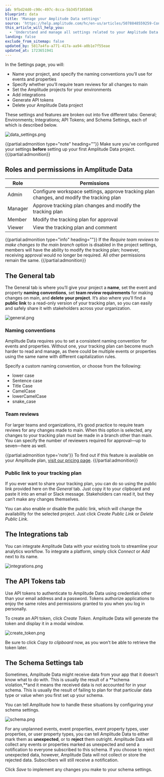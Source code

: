 ```yaml
---
id: 9fbd24d0-c90c-497c-8cca-5b345f1058d6
blueprint: data
title: 'Manage your Amplitude Data settings'
source: 'https://help.amplitude.com/hc/en-us/articles/5078848559259-Configure-and-manage-your-Amplitude-Data-settings'
this_article_will_help_you:
  - 'Understand and manage all settings related to your Amplitude Data projects'
landing: false
exclude_from_sitemap: false
updated_by: 5817a4fa-a771-417a-aa94-a0b1e7f55eae
updated_at: 1723651941
---
```

In the Settings page, you will:

* Name your project, and specify the naming conventions you’ll use for events and properties
* Specify whether you’ll require team reviews for all changes to main
* Set the Amplitude projects for your environments
* Add integrations
* Generate API tokens
* Delete your Amplitude Data project

These settings and features are broken out into five different tabs: General; Environments; Integrations; API Tokens; and Schema Settings, each of which is described below.

![data_settings.png](/docs/output/img/data/data-settings-png.png)

{{partial:admonition type="note" heading=""}}
Make sure you’ve configured your settings **before** setting up your first Amplitude Data project.
{{/partial:admonition}}

## Roles and permissions in Amplitude Data

| Role | Permissions |
| --- | --- |
| Admin | Configure workspace settings, approve tracking plan changes, and modify the tracking plan |
| Manager | Approve tracking plan changes and modify the tracking plan |
| Member | Modify the tracking plan for approval |
| Viewer | View the tracking plan and comment |

{{partial:admonition type="info" heading=""}}
If the *Require team reviews to make changes to the main branch* option is disabled in the project settings, members will have the ability to modify the tracking plan; however, receiving approval would no longer be required. All other permissions remain the same.
{{/partial:admonition}}

## The General tab

The General tab is where you’ll give your project a **name**, set the event and property **naming conventions**, set **team review requirements** for making changes on main, and **delete your project**. It’s also where you’ll find a **public link** to a read-only version of your tracking plan, so you can easily and safely share it with stakeholders across your organization.

![general.png](/docs/output/img/data/general-png.png)

### Naming conventions

Amplitude Data requires you to set a consistent naming convention for events and properties. Without one, your tracking plan can become much harder to read and manage, as there could be multiple events or properties using the same name with different capitalization rules.

Specify a custom naming convention, or choose from the following:

* lower case
* Sentence case
* Title Case
* CamelCase
* lowerCamelCase
* snake\_case

### Team reviews

For larger teams and organizations, it’s good practice to require team reviews for any changes made to main. When this option is selected, any changes to your tracking plan must be made in a branch other than main. You can specify the number of reviewers required for approval—up to seven—here as well.

{{partial:admonition type='note'}}
To find out if this feature is available on your Amplitude plan, [visit our pricing page](https://amplitude.com/pricing).
{{/partial:admonition}}

### Public link to your tracking plan

If you ever want to share your tracking plan, you can do so using the public link provided here on the *General* tab. Just copy it to your clipboard and paste it into an email or Slack message. Stakeholders can read it, but they can’t make any changes themselves.

You can also enable or disable the public link, which will change the availability for the selected project. Just click *Create Public Link* or *Delete Public Link*.

## The Integrations tab

You can integrate Amplitude Data with your existing tools to streamline your analytics workflow. To integrate a platform, simply click *Connect* or *Add* next to its name.

![integrations.png](/docs/output/img/data/integrations-png.png)

## The API Tokens tab

Use API tokens to authenticate to Amplitude Data using credentials other than your email address and a password. Tokens authorize applications to enjoy the same roles and permissions granted to you when you log in personally.

To create an API token, click *Create Token*. Amplitude Data will generate the token and display it in a modal window.

![create_token.png](/docs/output/img/data/create-token-png.png)

Be sure to click *Copy to clipboard* now, as you won’t be able to retrieve the token later.

## The Schema Settings tab

Sometimes, Amplitude Data might receive data from your app that it doesn't know what to do with. This is usually the result of a **schema violation,**and it means the received data is not accounted for in your schema. This is usually the result of failing to plan for that particular data type or value when you first set up your schema.

You can tell Amplitude how to handle these situations by configuring your schema settings.

![schema.png](/docs/output/img/data/schema-png.png)

For any unplanned events, event properties, event property types, user properties, or user property types, you can tell Amplitude Data to either mark them as **unexpected**, or to **reject** them outright. Amplitude Data will collect any events or properties marked as unexpected and send a notification to everyone subscribed to this schema. If you choose to reject unexpected data, however, Amplitude Data will not collect or store the rejected data. Subscribers will still receive a notification.

Click *Save* to implement any changes you make to your schema settings.
